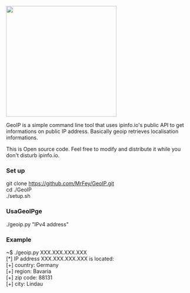 <img width="300" src="http://fey.toile-libre.org/ip-loc.png"></img>

GeoIP is a simple command line tool that uses ipinfo.io's public API to get informations on public IP address. Basically geoip retrieves localisation informations. 

This is Open source code. Feel free to modify and distribute it while you don't disturb ipinfo.io.

<h3> Set up </h3>

git clone https://github.com/MrFey/GeoIP.git <br>
cd ./GeoIP <br>
./setup.sh <br>

<h3> UsaGeoIPge </h3>

./geoip.py "IPv4 address"

<h3> Example </h3>
~$ ./geoip.py XXX.XXX.XXX.XXX <br>
[*] IP address XXX.XXX.XXX.XXX is located:<br>
[+] country:  Germany<br>
[+] region:  Bavaria<br>
[+] zip code:  88131<br>
[+] city:  Lindau<br>

